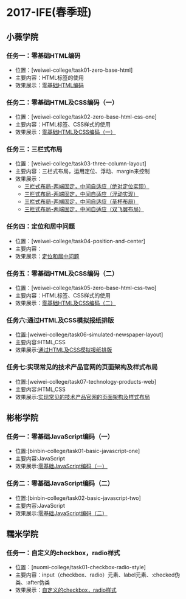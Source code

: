2017-IFE(春季班)
===============

## 小薇学院

### 任务一：零基础HTML编码

* 位置：[weiwei-college/task01-zero-base-html]
* 主要内容：HTML标签的使用
* 效果展示：[零基础HTML编码](https://fishnon.github.io/2017-ife-spring-class/weiwei-college/task01-zero-base-html/index.html)

### 任务二：零基础HTML及CSS编码（一）

* 位置：[weiwei-college/task02-zero-base-html-css-one]
* 主要内容：HTML标签、CSS样式的使用
* 效果展示：[零基础HTML及CSS编码（一）](https://fishnon.github.io/2017-ife-spring-class/weiwei-college/task02-zero-base-html-css-one/index.html)

### 任务三：三栏式布局

* 位置：[weiwei-college/task03-three-column-layout]
* 主要内容：三栏式布局，运用定位、浮动、margin来控制
* 效果展示：
  * [三栏式布局-两端固定，中间自适应（绝对定位实现）](https://fishnon.github.io/2017-ife-spring-class/weiwei-college/task03-three-column-layout/index.html)
  * [三栏式布局-两端固定，中间自适应（浮动实现）](https://fishnon.github.io/2017-ife-spring-class/weiwei-college/task03-three-column-layout/other-implement/implement-two.html)
  * [三栏式布局-两端固定，中间自适应（圣杯布局）](https://fishnon.github.io/2017-ife-spring-class/weiwei-college/task03-three-column-layout/other-implement/implement-three.html)
  * [三栏式布局-两端固定，中间自适应（双飞翼布局）](https://fishnon.github.io/2017-ife-spring-class/weiwei-college/task03-three-column-layout/other-implement/implement-four.html)

### 任务四：定位和居中问题

* 位置：[weiwei-college/task04-position-and-center]
* 主要内容：
* 效果展示：[定位和居中问题](https://fishnon.github.io/2017-ife-spring-class/weiwei-college/task04-position-and-center/index.html)

### 任务五：零基础HTML及CSS编码（二）

* 位置：[weiwei-college/task05-zero-base-html-css-two]
* 主要内容：HTML标签、CSS样式的使用
* 效果展示：[零基础HTML及CSS编码（二）](https://fishnon.github.io/2017-ife-spring-class/weiwei-college/task05-zero-base-html-css-two/index.html)

### 任务六:通过HTML及CSS模拟报纸排版

* 位置:[weiwei-college/task06-simulated-newspaper-layout]
* 主要内容:HTML,CSS
* 效果展示:[通过HTML及CSS模拟报纸排版](https://fishnon.github.io/2017-ife-spring-class/weiwei-college/task06-simulated-newspaper-layout/)

### 任务七:实现常见的技术产品官网的页面架构及样式布局

* 位置:[weiwei-college/task07-technology-products-web]
* 主要内容:HTML,CSS
* 效果展示:[实现常见的技术产品官网的页面架构及样式布局](https://fishnon.github.io/2017-ife-spring-class/weiwei-college/task07-technology-products-web/)

## 彬彬学院

### 任务一：零基础JavaScript编码（一）

* 位置:[binbin-college/task01-basic-javascript-one]
* 主要内容:JavaScript
* 效果展示:[零基础JavaScript编码（一）](https://fishnon.github.io/2017-ife-spring-class/binbin-college/task01-basic-javascript-one/)

### 任务二：零基础JavaScript编码（二）

* 位置:[binbin-college/task02-basic-javascript-two]
* 主要内容:JavaScript
* 效果展示:[零基础JavaScript编码（二）](https://fishnon.github.io/2017-ife-spring-class/binbin-college/task02-basic-javascript-two/)

## 糯米学院

### 任务一：自定义的checkbox，radio样式

* 位置：[nuomi-college/task01-checkbox-radio-style]
* 主要内容：input（checkbox、radio）元素、label元素、:checked伪类、:after伪类
* 效果展示：[自定义的checkbox，radio样式](https://fishnon.github.io/2017-ife-spring-class/nuomi-college/task01-checkbox-radio-style/index.html)



